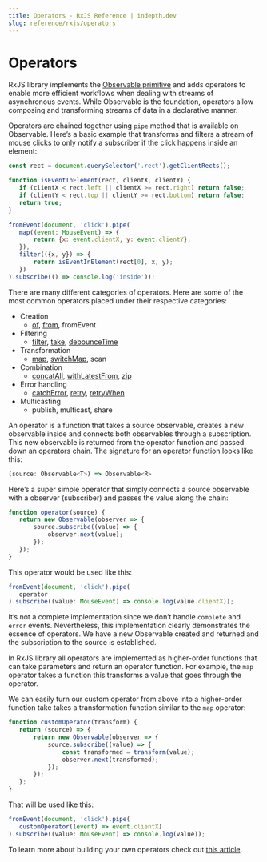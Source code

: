 ```yaml
---
title: Operators - RxJS Reference | indepth.dev
slug: reference/rxjs/operators
---
```


# Operators

RxJS library implements the [Observable primitive](https://indepth.dev/reference/rxjs) and adds operators to enable more efficient workflows when dealing with streams of asynchronous events. While Observable is the foundation, operators allow composing and transforming streams of data in a declarative manner.

Operators are chained together using `pipe` method that is available on Observable. Here’s a basic example that transforms and filters a stream of mouse clicks to only notify a subscriber if the click happens inside an element:

```javascript
const rect = document.querySelector('.rect').getClientRects();

function isEventInElement(rect, clientX, clientY) {
   if (clientX < rect.left || clientX >= rect.right) return false;
   if (clientY < rect.top || clientY >= rect.bottom) return false;
   return true;
}

fromEvent(document, 'click').pipe(
   map((event: MouseEvent) => {
       return {x: event.clientX, y: event.clientY};
   }),
   filter(({x, y}) => {
       return isEventInElement(rect[0], x, y);
   })
).subscribe(() => console.log('inside'));
```

There are many different categories of operators. Here are some of the most common operators placed under their respective categories:

- Creation
   - [of](https://indepth.dev/reference/rxjs/operators/of), [from](https://indepth.dev/reference/rxjs/operators/from), fromEvent
- Filtering
   - [filter](https://indepth.dev/reference/rxjs/operators/filter), [take](https://indepth.dev/reference/rxjs/operators/take), [debounceTime](https://indepth.dev/reference/rxjs/operators/debounce-time)
- Transformation
   - [map](https://indepth.dev/reference/rxjs/operators/map), [switchMap](https://indepth.dev/reference/rxjs/operators/switch-map), scan
- Combination
   - [concatAll](https://indepth.dev/reference/rxjs/operators/concat-all), [withLatestFrom](https://indepth.dev/reference/rxjs/operators/with-latest-from), [zip](https://indepth.dev/reference/rxjs/operators/zip)
- Error handling
   - [catchError](https://indepth.dev/reference/rxjs/operators/catch-error), [retry](https://indepth.dev/reference/rxjs/operators/retry), [retryWhen](https://indepth.dev/reference/rxjs/operators/retry-when)
- Multicasting
   - publish, multicast, share

An operator is a function that takes a source observable, creates a new observable inside and connects both observables through a subscription. This new observable is returned from the operator function and passed down an operators chain. The signature for an operator function looks like this:

```javascript
(source: Observable<T>) => Observable<R>
```

Here’s a super simple operator that simply connects a source observable with a observer (subscriber) and passes the value along the chain:

```javascript
function operator(source) {
   return new Observable(observer => {
       source.subscribe((value) => {
           observer.next(value);
       });
   });
}
```

This operator would be used like this:

```javascript
fromEvent(document, 'click').pipe(
   operator
).subscribe((value: MouseEvent) => console.log(value.clientX));
```

It’s not a complete implementation since we don’t handle `complete` and `error` events. Nevertheless, this implementation clearly demonstrates the essence of operators. We have a new Observable created and returned and the subscription to the source is established.

In RxJS library all operators are implemented as higher-order functions that can take parameters and return an operator function. For example, the `map` operator takes a function this transforms a value that goes through the operator.

We can easily turn our custom operator from above into a higher-order function take takes a transformation function similar to the `map` operator:

```javascript
function customOperator(transform) {
   return (source) => {
       return new Observable(observer => {
           source.subscribe((value) => {
               const transformed = transform(value);
               observer.next(transformed);
           });
       });
   };
}
```

That will be used like this:

```javascript
fromEvent(document, 'click').pipe(
   customOperator((event) => event.clientX)
).subscribe((value: MouseEvent) => console.log(value));
```

To learn more about building your own operators check out [this article](https://indepth.dev/posts/1421/rxjs-custom-operators).

